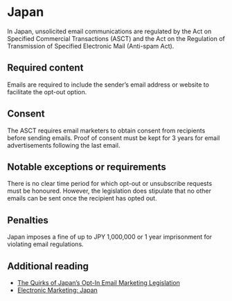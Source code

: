 # Japan
In Japan, unsolicited email communications are regulated by the Act on Specified Commercial Transactions (ASCT) and the Act on the Regulation of Transmission of Specified Electronic Mail (Anti-spam Act).

## Required content
Emails are required to include the sender’s email address or website to facilitate the opt-out option.

## Consent
The ASCT requires email marketers to obtain consent from recipients before sending emails. Proof of consent must be kept for 3 years for email advertisements following the last email.

## Notable exceptions or requirements
There is no clear time period for which opt-out or unsubscribe requests must be honoured. However, the legislation does stipulate that no other emails can be sent once the recipient has opted out.

## Penalties
Japan imposes a fine of up to JPY 1,000,000 or 1 year imprisonment for violating email regulations.

## Additional reading
- [The Quirks of Japan’s Opt-In Email Marketing Legislation](https://www.benchmarkemail.com/blog/the-quirks-of-japans-opt-in-email-marketing-legislation/)
- [Electronic Marketing: Japan](https://www.dlapiperdataprotection.com/index.html?t=electronic-marketing&c=JP)
